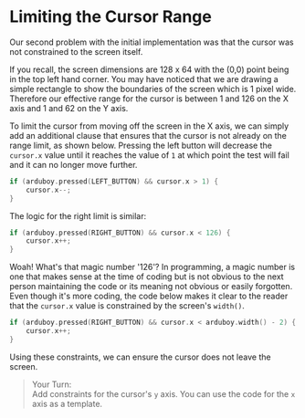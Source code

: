 # Limiting the Cursor Range

Our second problem with the initial implementation was that the cursor was not constrained to the screen itself.  

If you recall, the screen dimensions are 128 x 64 with the (0,0) point being in the top left hand corner.  You may have noticed that we are drawing a simple rectangle to show the boundaries of the screen which is 1 pixel wide.  Therefore our effective range for the cursor is between 1 and 126 on the X axis and 1 and 62 on the Y axis.

To limit the cursor from moving off the screen in the X axis, we can simply add an additional clause that ensures that the cursor is not already on the range limit, as shown below.  Pressing the left button will decrease the `cursor.x` value until it reaches the value of `1` at which point the test will fail and it can no longer move further.


```cpp
if (arduboy.pressed(LEFT_BUTTON) && cursor.x > 1) {
    cursor.x--;
}
```

The logic for the right limit is similar:

```cpp
if (arduboy.pressed(RIGHT_BUTTON) && cursor.x < 126) {
    cursor.x++;
}
```

Woah! What's that magic number '126'?  In programming, a magic number is one that makes sense at the time of coding but is not obvious to the next person maintaining the code or its meaning not obvious or easily forgotten.  Even though it's more coding, the code below makes it clear to the reader that the `cursor.x` value is constrained by the screen's `width()`.

```cpp
if (arduboy.pressed(RIGHT_BUTTON) && cursor.x < arduboy.width() - 2) {
    cursor.x++;
}
```

Using these constraints, we can ensure the cursor does not leave the screen.

> Your Turn: <br/>
> Add constraints for the cursor's `y` axis.  You can use the code for the `x` axis as a template.
